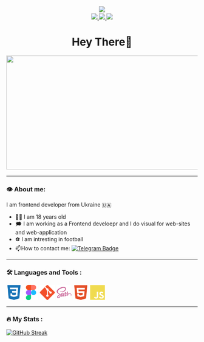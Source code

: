 <div id="header", align="center">
  <img src="https://raw.githubusercontent.com/gist/vininjr/d29bb07bdadb41e4b0923bc8fa748b1a/raw/88f20c9d749d756be63f22b09f3c4ac570bc5101/programming.gif" width="100">
</div>

<div align="center">
  <a href="https://www.linkedin.com/in/%D0%B1%D0%BE%D0%B3%D0%B4%D0%B0%D0%BD-%D0%BA%D0%B0%D0%BB%D0%B3%D0%B0%D0%BD-b07054221/">
  <img src="https://img.shields.io/badge/LinkedIn-white?style=for-the-badge&logo=linkedin&logoColor=blue"/>
  </a>
  <a href="https://www.instagram.com/liquiidfusion/">  
  <img src="https://img.shields.io/badge/Instagram-yellow?style=for-the-badge&logo=instagram&logoColor=orange"/>
  </a>
  <a href="https://t.me/bogdan_kalgan">
  <img src="https://img.shields.io/badge/Telegram-blue?style=for-the-badge&logo=telegram&logoColor=white"/>
  </a>
</div>

<h1 align="center">
  Hey There🪬
</h1>

<div align="center">
  <img src="https://i.pinimg.com/originals/e4/26/70/e426702edf874b181aced1e2fa5c6cde.gif" width="600" height="300"/>
</div>

---

### :eye: About me:

I am frontend developer from Ukraine :ukraine:
- 💆‍♂️ I am 18 years old
- :right_anger_bubble: I am working as a Frontend develoepr and I do visual for web-sites and web-application
- :soccer: I am intresting in football
-  :mailbox:How to contact me: [![Telegram Badge](https://img.shields.io/badge/-bogdan_kalgan-blue?style=flat&logo=Telegram&logoColor=white)](https://t.me/bogdan_kalgan)

  ---

### :hammer_and_wrench: Languages and Tools :

<div>
  <img src="https://github.com/devicons/devicon/blob/master/icons/css3/css3-plain.svg" title="css" width="40"/>
  <img src="https://github.com/devicons/devicon/blob/master/icons/figma/figma-original.svg" title="figma" width="40"/>
  <img src="https://github.com/devicons/devicon/blob/master/icons/git/git-plain.svg" title="git" width="40"/>
  <img src="https://github.com/devicons/devicon/blob/6910f0503efdd315c8f9b858234310c06e04d9c0/icons/sass/sass-original.svg#L1" title="sass" width="40"/>
  <img src="https://github.com/devicons/devicon/blob/6910f0503efdd315c8f9b858234310c06e04d9c0/icons/html5/html5-plain.svg#L1" title="html" width="40"/>
  <img src="https://github.com/devicons/devicon/blob/6910f0503efdd315c8f9b858234310c06e04d9c0/icons/javascript/javascript-plain.svg#L1" title="js" width="40"/>
</div>

---

### :fire: My Stats :
[![GitHub Streak](http://github-readme-streak-stats.herokuapp.com?user=bogdankalgan&theme=dark&background=000000)](https://git.io/streak-stats)
